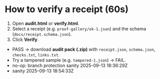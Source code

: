 # How to verify a receipt (60s)
1. Open **audit.html** or **verify.html**.
2. Select a receipt (e.g. `proof-gallery/ok-1.json`) and the schema (`docs/receipt.schema.json`).
3. Click **Verify**.
- PASS → download **audit pack (.zip)** with `receipt.json`, `schema.json`, `checks.txt`, `links.txt`.
- Try a tampered sample (e.g. `tampered-1.json`) → FAIL.
- no-op: branch protection sanity 2025-09-13 18:36:29Z
- sanity 2025-09-13 18:54:33Z

